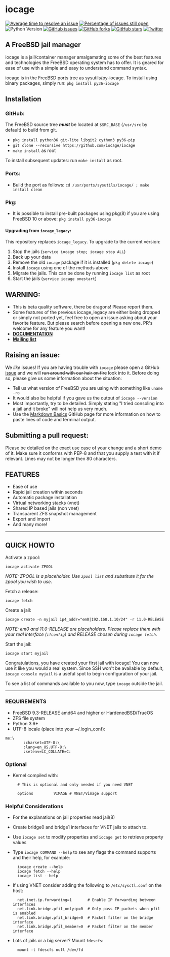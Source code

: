 # iocage

[![Average time to resolve an issue](http://isitmaintained.com/badge/resolution/iocage/iocage.svg)](http://isitmaintained.com/project/iocage/iocage "Average time to resolve an issue")
[![Percentage of issues still open](http://isitmaintained.com/badge/open/iocage/iocage.svg)](http://isitmaintained.com/project/iocage/iocage "Percentage of issues still open")
![Python Version](https://img.shields.io/badge/Python-3.6-blue.svg)
[![GitHub issues](https://img.shields.io/github/issues/iocage/iocage.svg)](https://github.com/iocage/iocage/issues)
[![GitHub forks](https://img.shields.io/github/forks/iocage/iocage.svg)](https://github.com/iocage/iocage/network)
[![GitHub stars](https://img.shields.io/github/stars/iocage/iocage.svg)](https://github.com/iocage/iocage/stargazers)
[![Twitter](https://img.shields.io/twitter/url/https/github.com/iocage/iocage.svg?style=social)](https://twitter.com/intent/tweet?text=@iocage)

## A FreeBSD jail manager

iocage is a jail/container manager amalgamating some of the best features and
technologies the FreeBSD operating system has to offer. It is geared for ease
 of use with a simple and easy to understand command syntax.

iocage is in the FreeBSD ports tree as sysutils/py-iocage.
To install using binary packages, simply run: `pkg install py36-iocage`

## Installation

### GitHub:

The FreeBSD source tree ***must*** be located at `$SRC_BASE` (`/usr/src` by default) to build from git.

- `pkg install python36 git-lite libgit2 cython3 py36-pip`
- `git clone --recursive https://github.com/iocage/iocage`
- `make install` as root

To install subsequent updates: run `make install` as root.

### Ports:

- Build the port as follows: `cd /usr/ports/sysutils/iocage/ ; make install clean`

### Pkg:

- It is possible to install pre-built packages using pkg(8) if you are using FreeBSD 10 or above: `pkg install py36-iocage`

#### Upgrading from `iocage_legacy`:

This repository replaces `iocage_legacy`. To upgrade to the current version:

1. Stop the jails (`service iocage stop; iocage stop ALL`)
1. Back up your data
1. Remove the old `iocage` package if it is installed (`pkg delete iocage`)
1. Install `iocage` using one of the methods above
1. Migrate the jails. This can be done by running `iocage list` as root
1. Start the jails (`service iocage onestart`)

## WARNING:

- This is beta quality software, there be dragons! Please report them.
- Some features of the previous iocage_legacy are either being dropped or simply not ported yet, feel free to open an issue asking about your favorite feature. But please search before opening a new one. PR's welcome for any feature you want!
- **[DOCUMENTATION](http://iocage.readthedocs.org/en/latest/index.html)**
- **[Mailing list](https://groups.google.com/forum/#!forum/iocage)**

## Raising an issue:

We _like_ issues! If you are having trouble with `iocage` please open a GitHub [issue](https://github.com/iocage/iocage/issues) and we will ~~run around with our hair on fire~~ look into it. Before doing so, please give us some information about the situation:

- Tell us what version of FreeBSD you are using with something like `uname -ro`
- It would also be helpful if you gave us the output of `iocage --version`
- Most importantly, try to be detailed. Simply stating "I tried consoling into a jail and it broke" will not help us very much.
- Use the [Markdown Basics](https://help.github.com/articles/markdown-basics/#code-formatting) GitHub page for more information on how to paste lines of code and terminal output.

## Submitting a pull request:

Please be detailed on the exact use case of your change and a short demo of
it. Make sure it conforms with PEP-8 and that you supply a test with it if
relevant. Lines may not be longer then 80 characters.

## FEATURES

- Ease of use
- Rapid jail creation within seconds
- Automatic package installation
- Virtual networking stacks (vnet)
- Shared IP based jails (non vnet)
- Transparent ZFS snapshot management
- Export and import
- And many more!

----

## QUICK HOWTO

Activate a zpool:

`iocage activate ZPOOL`

*NOTE: ZPOOL is a placeholder. Use `zpool list` and substitute it for the
zpool you wish to use.*

Fetch a release:

`iocage fetch`

Create a jail:

`iocage create -n myjail ip4_addr="em0|192.168.1.10/24" -r 11.0-RELEASE`

*NOTE: em0 and 11.0-RELEASE are placeholders. Please replace them with your
real interface (`ifconfig`) and RELEASE chosen during `iocage fetch`.*

Start the jail:

`iocage start myjail`

Congratulations, you have created your first jail with iocage!
You can now use it like you would a real system.
Since SSH won't be available by default, `iocage console myjail` is a useful
spot to begin configuration of your jail.

To see a list of commands available to you now, type `iocage` outside the jail.

----

### REQUIREMENTS

- FreeBSD 9.3-RELEASE amd64 and higher or HardenedBSD/TrueOS
- ZFS file system
- Python 3.6+
- UTF-8 locale (place into your ~/.login_conf):

```plain
me:\
        :charset=UTF-8:\
        :lang=en_US.UTF-8:\
        :setenv=LC_COLLATE=C:
```

### Optional

- Kernel compiled with:

        # This is optional and only needed if you need VNET

        options         VIMAGE # VNET/Vimage support

### Helpful Considerations

- For the explanations on jail properties read jail(8)
- Create bridge0 and bridge1 interfaces for VNET jails to attach to.
- Use `iocage set` to modify properties and `iocage get` to retrieve property
 values
- Type `iocage COMMAND --help` to see any flags the command supports and their help, for example:

        iocage create --help
        iocage fetch --help
        iocage list --help
- If using VNET consider adding the following to `/etc/sysctl.conf` on the host:

        net.inet.ip.forwarding=1       # Enable IP forwarding between interfaces
        net.link.bridge.pfil_onlyip=0  # Only pass IP packets when pfil is enabled
        net.link.bridge.pfil_bridge=0  # Packet filter on the bridge interface
        net.link.bridge.pfil_member=0  # Packet filter on the member interface
- Lots of jails or a big server? Mount `fdescfs`:

        mount -t fdescfs null /dev/fd
